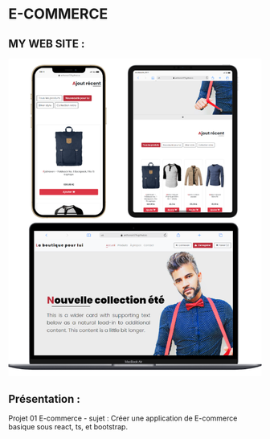 # E-COMMERCE

## MY WEB SITE : 

![screen Site](./document/readmepicture.png)

## Présentation :

Projet 01 E-commerce - sujet : Créer une application de E-commerce basique sous react, ts, et bootstrap.
